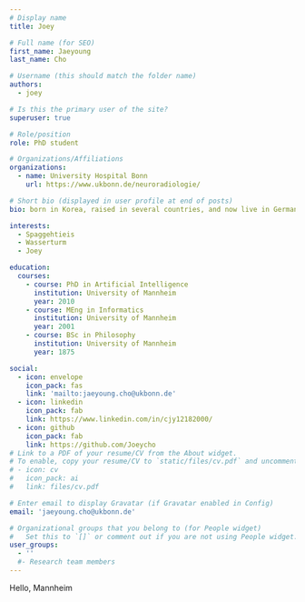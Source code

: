 ```yaml
---
# Display name
title: Joey

# Full name (for SEO)
first_name: Jaeyoung
last_name: Cho

# Username (this should match the folder name)
authors:
  - joey

# Is this the primary user of the site?
superuser: true

# Role/position
role: PhD student

# Organizations/Affiliations
organizations:
  - name: University Hospital Bonn
    url: https://www.ukbonn.de/neuroradiologie/

# Short bio (displayed in user profile at end of posts)
bio: born in Korea, raised in several countries, and now live in Germany

interests:
  - Spaggehtieis
  - Wasserturm
  - Joey

education:
  courses:
    - course: PhD in Artificial Intelligence
      institution: University of Mannheim
      year: 2010
    - course: MEng in Informatics
      institution: University of Mannheim
      year: 2001
    - course: BSc in Philosophy
      institution: University of Mannheim
      year: 1875

social:
  - icon: envelope
    icon_pack: fas
    link: 'mailto:jaeyoung.cho@ukbonn.de'
  - icon: linkedin
    icon_pack: fab
    link: https://www.linkedin.com/in/cjy12182000/
  - icon: github
    icon_pack: fab
    link: https://github.com/Joeycho
# Link to a PDF of your resume/CV from the About widget.
# To enable, copy your resume/CV to `static/files/cv.pdf` and uncomment the lines below.
# - icon: cv
#   icon_pack: ai
#   link: files/cv.pdf

# Enter email to display Gravatar (if Gravatar enabled in Config)
email: 'jaeyoung.cho@ukbonn.de'

# Organizational groups that you belong to (for People widget)
#   Set this to `[]` or comment out if you are not using People widget.
user_groups:
  - ''
  #- Research team members
---
```


Hello, Mannheim